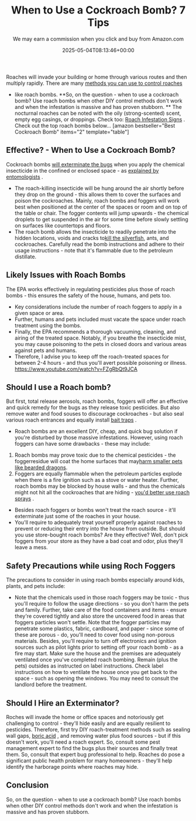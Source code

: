 ﻿---
author: We may earn a commission when you click and buy from Amazon.com
layout: post
title: When to Use a Cockroach Bomb? 7 Tips
date: '2025-05-04T08:13:46+00:00'
categories:
- Cockroaches
- Guide
tags: []
slug: /when-to-use-a-cockroach-bomb/
lastmod: 2025-05-07T12:21:29+03:00
---

Roaches will invade your building or home through various routes and then multiply rapidly. There are many
[methods you can use to control roaches](https://pestpolicy.com/best-roach-killer-for-apartments/)
- like roach bombs.
**So, on the question - when to use a cockroach bomb? Use roach bombs when other DIY control methods don't work and when the infestation is massive and has proven stubborn. **
The nocturnal roaches can be noted with the oily (strong-scented) scent, empty egg casings, or droppings.
Check too:
[Roach Infestation Signs](https://pestpolicy.com/signs-of-a-cockroach-infestation/)
. Check out the top roach bombs below...
[amazon bestseller="Best Cockroach Bomb" items="2" template="table"]
## Effective? - When to Use a Cockroach Bomb?
Cockroach bombs
[will exterminate the bugs](https://entomology.ca.uky.edu/ef643)
when you apply the chemical insecticide in the confined or enclosed space - as
[explained by entomologists](https://pestpolicy.com/)
.
- The roach-killing insecticide will be hung around the air shortly before they drop on the ground - this allows them to cover the surfaces and poison the cockroaches.
Mainly, roach bombs and foggers will work best when positioned at the center of the spaces or room and on top of the table or chair.
The fogger contents will jump upwards - the chemical droplets to get suspended in the air for some time before slowly settling on surfaces like countertops and floors.
- The roach bomb allows the insecticide to readily penetrate into the hidden locations, voids and cracks to[kill the silverfish](https://pestpolicy.com/best-silverfish-traps/), ants, and cockroaches.
Carefully read the bomb instructions and adhere to their usage instructions - note that it's
flammable due to the petroleum distillate.
## Likely Issues with Roach Bombs
The EPA works effectively in regulating pesticides plus those of roach bombs - this ensures the safety of the house, humans, and pets too.
- Key considerations include the number of roach foggers to apply in a given space or area.
- Further, humans and pets included must vacate the space under roach treatment using the bombs.
- Finally, the EPA recommends a thorough vacuuming, cleaning, and airing of the treated space.
Notably, if you breathe the insecticide mist, you may cause poisoning to the pets in closed doors and various areas against pets and humans.
- Therefore, I advise you to keep off the roach-treated spaces for between 2-4 hours - and thus you'll avert possible poisoning or illness.
https://www.youtube.com/watch?v=FZgRbQt9JCA
## Should I use a Roach bomb?
But first,
total release aerosols,
roach bombs,
foggers will offer an effective and quick remedy for the bugs as they release toxic pesticides.
But also remove water and food souses to discourage cockroaches - but also seal various roach entrances and equally install
[bait traps](https://www.terminix.com/pest-control/cockroaches/removal/traps/)
.
- Roach bombs are an excellent DIY, cheap, and quick bug solution if you're disturbed by those massive infestations.
However, using roach foggers can have some drawbacks - these may include:
1. Roach bombs may prove toxic due to the chemical pesticides - the foggerresidue will coat the home surfaces that may[harm smaller pets like bearded dragons](https://pestpolicy.com/what-do-bearded-dragons-eat/).
2. Foggers are equally flammable when the petroleum particles explode when there is a fire ignition such as a stove or water heater.
Further, roach bombs may be blocked by house walls - and thus the chemicals might not hit all the cockroaches that are hiding -
[you'd better use roach sprays](https://pestpolicy.com/bengal-roach-spray-review/)
.
- Besides roach foggers or bombs won't treat the roach source - it'll exterminate just some of the roaches in your house.
- You'll require to adequately treat yourself properly against roaches to prevent or reducing their entry into the house from outside.
But should you use store-bought roach bombs? Are they effective? Well, don't pick foggers from your store as they have a bad coat and odor, plus they'll leave a mess.
## Safety Precautions while using Roch Foggers
The precautions to consider in using roach bombs especially around kids, plants, and pets include:
- Note that the chemicals used in those roach foggers may be toxic - thus you'll require to follow the usage directions - so you don't harm the pets and family.
Further, take care of the food containers and items - ensure they're covered tightly and also store the uncovered food in areas that foggers particles won't settle.
Note that the fogger particles may penetrate some plastics, fabric, cardboard, and paper - since some of these are porous - do, you'll need to cover food using non-porous materials.
Besides, you'll require to turn off electronics and ignition sources such as pilot lights prior to setting off your roach bomb - as a fire may start.
Make sure the house and the premises are adequately ventilated once you've completed roach bombing. Remain (plus the pets) outsides as instructed on label instructions.
Check label instructions on how to ventilate the house once you get back to the space - such as opening the windows. You may need to consult the landlord before the treatment.
## Should I Hire an Exterminator?
Roches will invade the home or office spaces and notoriously get challenging to control - they'll hide easily and are equally resilient to pesticides.
Therefore, first try DIY roach-treatment methods such as sealing wall gaps,
[boric acid](https://pestpolicy.com/does-boric-acid-kill-roaches/)
, and removing water plus food sources - but if this doesn't work, you'll need a roach expert.
So, consult some pest management expert to find the bugs plus their sources and finally treat them. So, consult that expert bug professional to help.
Roaches do pose a significant public health problem for many homeowners - they'll help identify the harborage points where roaches may hide.
## Conclusion
So, on the question - when to use a cockroach bomb? Use roach bombs when other DIY control methods don't work and when the infestation is massive and has proven stubborn.